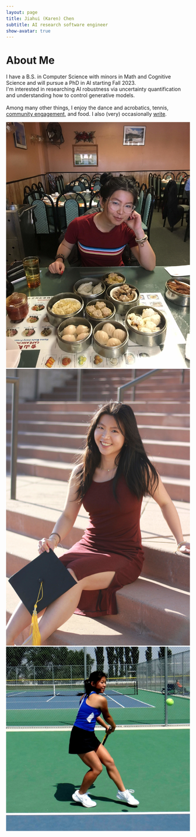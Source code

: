 ```yaml
---
layout: page
title: Jiahui (Karen) Chen
subtitle: AI research software engineer
show-avatar: true
---
```

# About Me  

I have a B.S. in Computer Science with minors in Math and Cognitive Science and will pursue a PhD in AI starting Fall 2023.  
I'm interested in researching AI robustness via uncertainty quantification and understanding how to control generative models.  
<br/> 
Among many other things, I enjoy the dance and acrobatics, tennis, [community engagement](https://www.codetenderloin.org/blog), and food. 
I also (very) occasionally [write](https://medium.com/@jiahui.k.chen).


<div position="relative" style="width:100%;height:500px">
  <div class="imgContainer">
  <!-- All image dimensions in imgContainer -->
    <img class="about-me-img" src="/img/dimsum_2000l.jpg">
  </div>
  <div class="imgContainer">
    <img class="about-me-img" src="/img/grad_2000l.jpg">
  </div>
  <div class="imgContainer">
    <img class="about-me-img" src="/img/tennis_sqr.jpg">
  </div>
</div>
<div style="width:800px">
